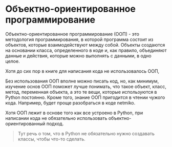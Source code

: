 # Объектно-ориентированное программирование

Объектно-ориентированное программирование (ООП) - это методология программирования, в которой программа состоит из объектов, которые взаимодействуют между собой. Объекты создаются на основании класса, определенного в коде и, как правило, объединяют  данные и действия, которые можно выполнять с данными, в одно целое.

Хотя до сих пор в книге для написания кода не использовалось ООП, 

Без использования ООП вполне можно писать код, но, как минимум, изучение основ ООП поможет лучше понимать, что такое объект, класс, метод, переменная объекта, а это те вещи, которые используются в Python постоянно. Кроме того, знание ООП пригодится в чтении чужого кода. Например, будет проще разобраться в коде netmiko.

Хотя ООП лежит в основе того как все устроено в Python, при написании кода не обязательно использовать объектно-ориентированный подход.

> Тут речь о том, что в Python не обязательно нужно создавать классы, чтобы что-то сделать.
